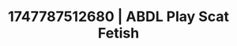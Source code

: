 ---
categories:
- Nerdy seduction
- Erotic focus
- Sensual teasing
- Eco-erotica
- Artistic nudes
image: /assets/images/1747787512680.jpg
layout: post
seo:
  description: Featured content with sensual ABDL Play, Scat Fetish. HD images available.
  keywords: ABDL Play, Scat Fetish
  og_image: /assets/images/1747787512680.jpg
  schema_type: VisualArtwork
tags:
- ABDL Play
- '#1747787512680'
- Scat Fetish
title: 1747787512680 | ABDL Play Scat Fetish
---